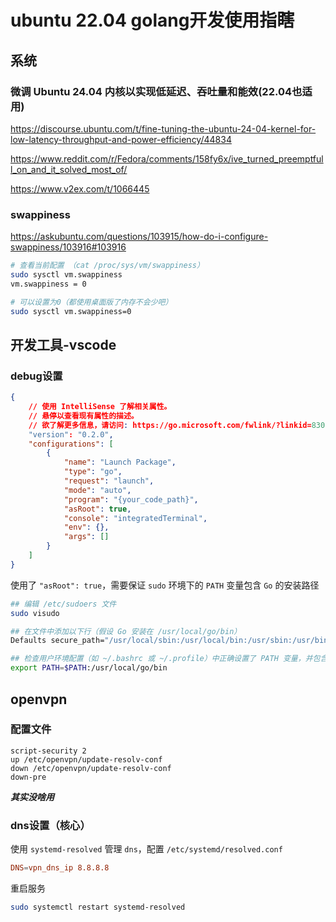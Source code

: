 # ubuntu 22.04 golang开发使用指瞎

## 系统

### 微调 Ubuntu 24.04 内核以实现低延迟、吞吐量和能效(22.04也适用)

<https://discourse.ubuntu.com/t/fine-tuning-the-ubuntu-24-04-kernel-for-low-latency-throughput-and-power-efficiency/44834>

<https://www.reddit.com/r/Fedora/comments/158fy6x/ive_turned_preemptfull_on_and_it_solved_most_of/>

<https://www.v2ex.com/t/1066445>


### swappiness

<https://askubuntu.com/questions/103915/how-do-i-configure-swappiness/103916#103916>

```bash
# 查看当前配置 （cat /proc/sys/vm/swappiness）
sudo sysctl vm.swappiness
vm.swappiness = 0

# 可以设置为0（都使用桌面版了内存不会少吧）
sudo sysctl vm.swappiness=0
```

## 开发工具-vscode

### debug设置

```json
{
    // 使用 IntelliSense 了解相关属性。 
    // 悬停以查看现有属性的描述。
    // 欲了解更多信息，请访问: https://go.microsoft.com/fwlink/?linkid=830387
    "version": "0.2.0",
    "configurations": [
        {
            "name": "Launch Package",
            "type": "go",
            "request": "launch",
            "mode": "auto",
            "program": "{your_code_path}",
            "asRoot": true,
            "console": "integratedTerminal",
            "env": {},
            "args": []
        }
    ]
}
```

使用了 `"asRoot": true`，需要保证 `sudo` 环境下的 `PATH` 变量包含 `Go` 的安装路径

```bash
## 编辑 /etc/sudoers 文件
sudo visudo

## 在文件中添加以下行（假设 Go 安装在 /usr/local/go/bin）
Defaults secure_path="/usr/local/sbin:/usr/local/bin:/usr/sbin:/usr/bin:/sbin:/bin:/usr/local/go/bin"

## 检查用户环境配置（如 ~/.bashrc 或 ~/.profile）中正确设置了 PATH 变量，并包含 Go 的路径
export PATH=$PATH:/usr/local/go/bin
```

## openvpn

### 配置文件

```ovpn
script-security 2
up /etc/openvpn/update-resolv-conf
down /etc/openvpn/update-resolv-conf
down-pre
```

***其实没啥用***

### dns设置（核心）

使用 `systemd-resolved` 管理 `dns`，配置 `/etc/systemd/resolved.conf`

```conf
DNS=vpn_dns_ip 8.8.8.8
```

重启服务

```bash
sudo systemctl restart systemd-resolved
```
